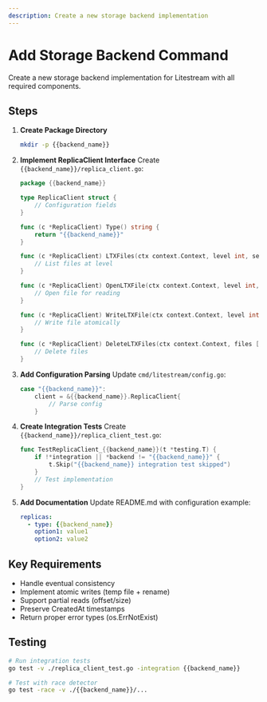 ```yaml
---
description: Create a new storage backend implementation
---
```


# Add Storage Backend Command

Create a new storage backend implementation for Litestream with all required components.

## Steps

1. **Create Package Directory**
   ```bash
   mkdir -p {{backend_name}}
   ```

2. **Implement ReplicaClient Interface**
   Create `{{backend_name}}/replica_client.go`:
   ```go
   package {{backend_name}}

   type ReplicaClient struct {
       // Configuration fields
   }

   func (c *ReplicaClient) Type() string {
       return "{{backend_name}}"
   }

   func (c *ReplicaClient) LTXFiles(ctx context.Context, level int, seek string) (ltx.FileIterator, error) {
       // List files at level
   }

   func (c *ReplicaClient) OpenLTXFile(ctx context.Context, level int, minTXID, maxTXID ltx.TXID, offset, size int64) (io.ReadCloser, error) {
       // Open file for reading
   }

   func (c *ReplicaClient) WriteLTXFile(ctx context.Context, level int, minTXID, maxTXID ltx.TXID, r io.Reader, createdAt *time.Time) (*ltx.FileInfo, error) {
       // Write file atomically
   }

   func (c *ReplicaClient) DeleteLTXFiles(ctx context.Context, files []*ltx.FileInfo) error {
       // Delete files
   }
   ```

3. **Add Configuration Parsing**
   Update `cmd/litestream/config.go`:
   ```go
   case "{{backend_name}}":
       client = &{{backend_name}}.ReplicaClient{
           // Parse config
       }
   ```

4. **Create Integration Tests**
   Create `{{backend_name}}/replica_client_test.go`:
   ```go
   func TestReplicaClient_{{backend_name}}(t *testing.T) {
       if !*integration || *backend != "{{backend_name}}" {
           t.Skip("{{backend_name}} integration test skipped")
       }
       // Test implementation
   }
   ```

5. **Add Documentation**
   Update README.md with configuration example:
   ```yaml
   replicas:
     - type: {{backend_name}}
       option1: value1
       option2: value2
   ```

## Key Requirements
- Handle eventual consistency
- Implement atomic writes (temp file + rename)
- Support partial reads (offset/size)
- Preserve CreatedAt timestamps
- Return proper error types (os.ErrNotExist)

## Testing
```bash
# Run integration tests
go test -v ./replica_client_test.go -integration {{backend_name}}

# Test with race detector
go test -race -v ./{{backend_name}}/...
```

